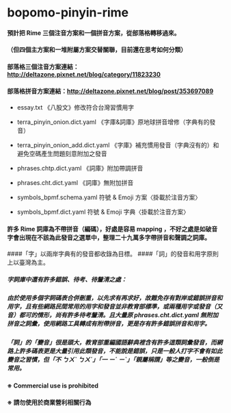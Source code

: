 # bopomo-pinyin-rime
#### 預計把 Rime 三個注音方案和一個拼音方案，從部落格轉移過來。
#### （但四個主方案和一堆附屬方案交替關聯，目前還在思考如何分類）
#### 部落格三個注音方案連結：http://deltazone.pixnet.net/blog/category/11823230
#### 部落格拼音方案連結：http://deltazone.pixnet.net/blog/post/353697089

- essay.txt 《八股文》修改符合台灣習慣用字

- terra_pinyin_onion.dict.yaml 《字庫&詞庫》原地球拼音增修（字典有的發音）
- terra_pinyin_onion_add.dict.yaml 《字庫》補充慣用發音（字典沒有的）和避免空碼產生問題刻意附加之發音
- phrases.chtp.dict.yaml 《詞庫》附加帶調拼音
- phrases.cht.dict.yaml 《詞庫》無附加拼音

- symbols_bpmf.schema.yaml  符號 & Emoji 方案〈掛載於注音方案〉
- symbols_bpmf.dict.yaml  符號 & Emoji 字典〈掛載於注音方案〉

#### 許多 Rime 詞庫為不帶拼音（編碼），好處是容易 mapping ，不好之處是如破音字會出現在不該為此發音之選單中，整理二十九萬多字帶拼音和聲調之詞庫。

####「字」以兩岸字典有的發音都收錄為目標。
####「詞」的發音和用字原則上以臺灣為主。
##### 字詞庫中還有許多錯誤、待考、待釐清之處：
#####   由於使用多個字詞碼表合併刪重，以先求有再求好，故難免存有對岸或錯誤拼音和用字，且有些網路民間常用的用字和發音並非教育部標準，或兩種用字或發音（又音）都可的情形，尚有許多待考釐清。且大量原 phrases.cht.dict.yaml 無附加拼音之詞彙，使用網路工具轉成有附帶拼音，更是存有許多錯誤拼音和用字。
#####  「詞」的「變音」很是頭大，教育部重編國語辭典裡含有許多這類詞彙發音，而網路上許多碼表更是大量引用此類發音，不能說是錯誤，只是一般人打字不會有如此變音之習慣，但「不 ㄅㄨˋ ㄅㄨˊ」「一 ㄧˊ ㄧˋ」「親屬稱謂」等之變音，一般倒是常用。

#### ※ Commercial use is prohibited
#### ※ 請勿使用於商業營利相關行為
